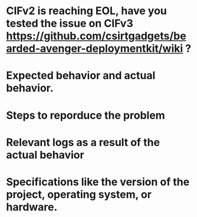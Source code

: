 # CIFv2 is reaching EOL, have you tested the issue on CIFv3 https://github.com/csirtgadgets/bearded-avenger-deploymentkit/wiki ?

# Expected behavior and actual behavior.

# Steps to reporduce the problem

# Relevant logs as a result of the actual behavior

# Specifications like the version of the project, operating system, or hardware.
